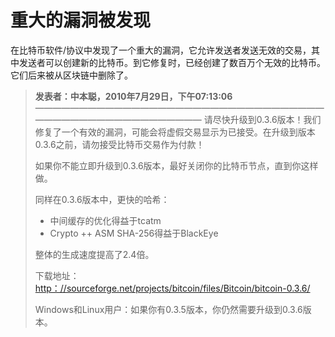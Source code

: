 # 重大的漏洞被发现


在比特币软件/协议中发现了一个重大的漏洞，它允许发送者发送无效的交易，其中发送者可以创建新的比特币。到它修复时，已经创建了数百万个无效的比特币。它们后来被从区块链中删除了。


> **发表者：中本聪，2010年7月29日，下午07:13:06**
> ————————————————————————————————————————————————————
> 请尽快升级到0.3.6版本！我们修复了一个有效的漏洞，可能会将虚假交易显示为已接受。在升级到版本0.3.6之前，请勿接受比特币交易作为付款！
> 
> 如果你不能立即升级到0.3.6版本，最好关闭你的比特币节点，直到你这样做。
> 
> 同样在0.3.6版本中，更快的哈希：
> * 中间缓存的优化得益于tcatm
> * Crypto ++ ASM SHA-256得益于BlackEye
>
> 整体的生成速度提高了2.4倍。
>
> 下载地址：[http：//sourceforge.net/projects/bitcoin/files/Bitcoin/bitcoin-0.3.6/](http：//sourceforge.net/projects/bitcoin/files/Bitcoin/bitcoin-0.3.6/)
> 
> Windows和Linux用户：如果你有0.3.5版本，你仍然需要升级到0.3.6版本。
